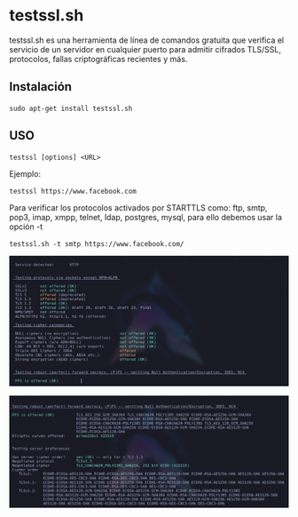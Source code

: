 # testssl.sh

testssl.sh es una herramienta de línea de comandos gratuita que verifica el servicio de un servidor en cualquier puerto para admitir cifrados TLS/SSL, protocolos, fallas criptográficas recientes y más.

## Instalación
```
sudo apt-get install testssl.sh
```

## USO
```
testssl [options] <URL>
```

Ejemplo:

```
testssl https://www.facebook.com
```

Para verificar los protocolos activados por STARTTLS como: ftp, smtp, pop3, imap, xmpp, telnet, ldap, postgres, mysql, para ello debemos usar la opción -t

```
testssl.sh -t smtp https://www.facebook.com/
```

<p align="center">
<img src="./Img/ejemplo1.png">
</p>

<p align="center">
<img src="./Img/ejemplo2.png">
</p>